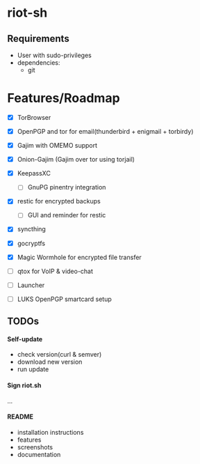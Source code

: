 # riot-sh

## Requirements

  * User with sudo-privileges
  * dependencies:
    * git

# Features/Roadmap

  - [x] TorBrowser
  - [x] OpenPGP and tor for email(thunderbird + enigmail + torbirdy)
  - [x] Gajim with OMEMO support
  - [x] Onion-Gajim (Gajim over tor using torjail)
  - [x] KeepassXC
    - [ ] GnuPG pinentry integration
  - [x] restic for encrypted backups
    - [ ] GUI and reminder for restic
  - [x] syncthing
  - [x] gocryptfs
  - [x] Magic Wormhole for encrypted file transfer
  - [ ] qtox for VoIP & video-chat
  - [ ] Launcher
  - [ ] LUKS OpenPGP smartcard setup


## TODOs

#### Self-update

  * check version(curl & semver)
  * download new version
  * run update

#### Sign riot.sh

...


#### README

  * installation instructions
  * features
  * screenshots
  * documentation
